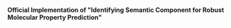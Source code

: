 #### Official Implementation of "Identifying Semantic Component for Robust Molecular Property Prediction"
